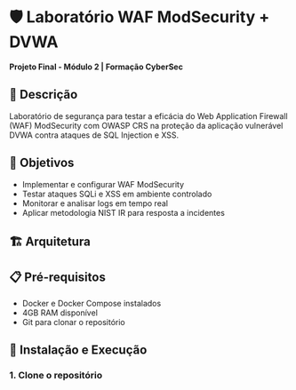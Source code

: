 # 🛡️ Laboratório WAF ModSecurity + DVWA

**Projeto Final - Módulo 2 | Formação CyberSec**

## 📖 Descrição

Laboratório de segurança para testar a eficácia do Web Application Firewall (WAF) ModSecurity com OWASP CRS na proteção da aplicação vulnerável DVWA contra ataques de SQL Injection e XSS.

## 🎯 Objetivos

- Implementar e configurar WAF ModSecurity
- Testar ataques SQLi e XSS em ambiente controlado
- Monitorar e analisar logs em tempo real
- Aplicar metodologia NIST IR para resposta a incidentes

## 🏗️ Arquitetura

## 📋 Pré-requisitos

- Docker e Docker Compose instalados
- 4GB RAM disponível
- Git para clonar o repositório

## 🚀 Instalação e Execução

### 1. Clone o repositório


